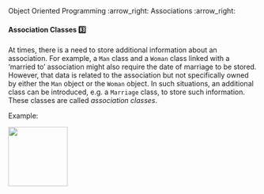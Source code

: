 <link rel="stylesheet" href="{{baseUrl}}/css/textbook.css">

<div class="website-content">

<div id="path">Object Oriented Programming :arrow_right: Associations :arrow_right:</div>

<div id="title">

#### Association Classes :three:

</div>

<div id="body">

At times, there is a need to store additional information about an association. For example, a `Man` class and a `Woman` class linked with a ‘married to’ association might also require the date of marriage to be stored. However, that data is related to the association but not specifically owned by either the `Man` object or the `Woman` object. In such situations, an additional class can be introduced, e.g. a `Marriage` class, to store such information. These classes are called _association classes_.

<dynamic-panel src="../../../uml/classDiagrams/associationClasses/topicPanel.md" header="UML: Class Diagrams: Association Classes" is-open></dynamic-panel>

<p/>

<tip-box>

Example:

<img src="{{baseUrl}}/oopDesign/associations/associationClasses/images/manWoman.png" height="120" />
<p/>

</tip-box>

</div>

<div id="extras">
<div>

</div>
